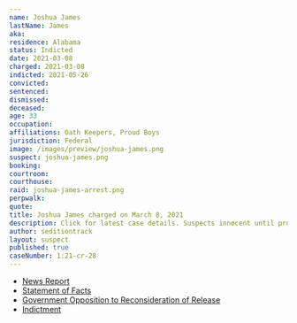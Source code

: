 ```yaml
---
name: Joshua James
lastName: James
aka:
residence: Alabama
status: Indicted
date: 2021-03-08
charged: 2021-03-08
indicted: 2021-05-26
convicted:
sentenced:
dismissed:
deceased:
age: 33
occupation:
affiliations: Oath Keepers, Proud Boys
jurisdiction: Federal
image: /images/preview/joshua-james.png
suspect: joshua-james.png
booking:
courtroom:
courthouse:
raid: joshua-james-arrest.png
perpwalk:
quote:
title: Joshua James charged on March 8, 2021
description: Click for latest case details. Suspects innocent until proven guilty.
author: seditiontrack
layout: suspect
published: true
caseNumber: 1:21-cr-28
---
```

- [News Report](https://www.nbcnews.com/news/us-news/alabama-man-ties-oath-keepers-militia-arrested-connection-capitol-riot-n1260499)
- [Statement of Facts](https://www.justice.gov/usao-dc/case-multi-defendant/file/1378886/download)
- [Government Opposition to Reconsideration of Release](https://extremism.gwu.edu/sites/g/files/zaxdzs2191/f/Joshua%20James%20Govt%20Opposition%20to%20Defendants%20Motion%20for%20Revocation%20of%20Detention%20Order.pdf)
- [Indictment](https://www.justice.gov/usao-dc/case-multi-defendant/file/1410391/download)
